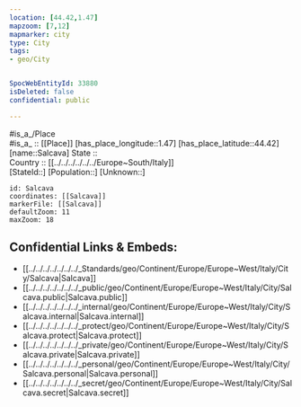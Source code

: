 ```yaml
---
location: [44.42,1.47] 
mapzoom: [7,12] 
mapmarker: city 
type: City
tags:
- geo/City


SpocWebEntityId: 33880
isDeleted: false
confidential: public

---
```

#is_a_/Place  
#is_a_ :: [[Place]] 
[has_place_longitude::1.47] 
[has_place_latitude::44.42] 
[name::Salcava] 
State ::  
Country :: [[../../../../../../Europe~South/Italy]]  
[StateId::] 
[Population::] 
[Unknown::] 


```leaflet
id: Salcava
coordinates: [[Salcava]] 
markerFile: [[Salcava]] 
defaultZoom: 11 
maxZoom: 18
```


## Confidential Links & Embeds: 
- [[../../../../../../../_Standards/geo/Continent/Europe/Europe~West/Italy/City/Salcava|Salcava]] 
- [[../../../../../../../_public/geo/Continent/Europe/Europe~West/Italy/City/Salcava.public|Salcava.public]] 
- [[../../../../../../../_internal/geo/Continent/Europe/Europe~West/Italy/City/Salcava.internal|Salcava.internal]] 
- [[../../../../../../../_protect/geo/Continent/Europe/Europe~West/Italy/City/Salcava.protect|Salcava.protect]] 
- [[../../../../../../../_private/geo/Continent/Europe/Europe~West/Italy/City/Salcava.private|Salcava.private]] 
- [[../../../../../../../_personal/geo/Continent/Europe/Europe~West/Italy/City/Salcava.personal|Salcava.personal]] 
- [[../../../../../../../_secret/geo/Continent/Europe/Europe~West/Italy/City/Salcava.secret|Salcava.secret]] 
